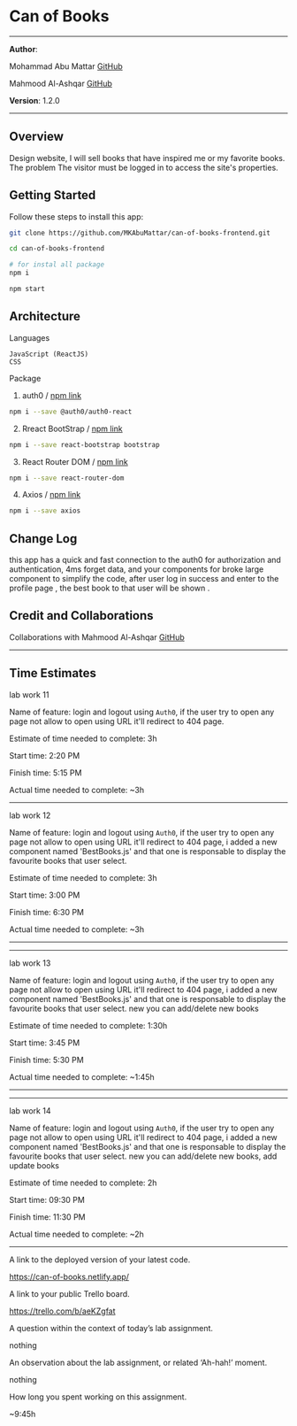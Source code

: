 # Can of Books

***

**Author**: 

Mohammad Abu Mattar [GitHub](https://github.com/MKAbuMattar/)

Mahmood Al-Ashqar [GitHub](https://github.com/mahmood-alashqar)

**Version**: 1.2.0
<!-- (increment the patch/fix version number if you make more commits past your first submission) -->

***

## Overview
<!-- Provide a high level overview of what this application is and why you are building it, beyond the fact that it's an assignment for this class. (i.e. What's your problem domain?) -->

Design website, I will sell books that have inspired me or my favorite books. The problem The visitor must be logged in to access the site's properties.

## Getting Started
<!-- What are the steps that a user must take in order to build this app on their own machine and get it running? -->

Follow these steps to install this app:

```bash
git clone https://github.com/MKAbuMattar/can-of-books-frontend.git

cd can-of-books-frontend

# for instal all package
npm i

npm start
```

## Architecture
<!-- Provide a detailed description of the application design. What technologies (languages, libraries, etc) you're using, and any other relevant design information. -->

Languages
```
JavaScript (ReactJS)
CSS
```

Package

1. auth0 / [npm link](https://www.npmjs.com/package/@auth0/auth0-react)

```bash
npm i --save @auth0/auth0-react
```

2. Rreact BootStrap / [npm link](https://www.npmjs.com/package/react-bootstrap)

```bash
npm i --save react-bootstrap bootstrap
```

3. React Router DOM / [npm link](https://www.npmjs.com/package/react-router-dom)

```bash
npm i --save react-router-dom
```

4. Axios / [npm link](https://www.npmjs.com/package/axios)

```bash
npm i --save axios
```

## Change Log
<!-- Use this area to document the iterative changes made to your application as each feature is successfully implemented. Use time stamps. Here's an example:

01-01-2001 4:59pm - Application now has a fully-functional express server, with a GET route for the location resource. -->

this app has a quick and fast connection to the auth0 for authorization and authentication, 4ms forget data, and your components for broke large component to simplify the code,
after user log in success and  enter to the profile page , the best book to that user will be shown .

## Credit and Collaborations
<!-- Give credit (and a link) to other people or resources that helped you build this application. -->

Collaborations with Mahmood Al-Ashqar [GitHub](https://github.com/mahmood-alashqar)

***

## Time Estimates

lab work 11

Name of feature: login and logout using `Auth0`, if the user try to open any page not allow to open using URL it'll redirect to 404 page.

Estimate of time needed to complete: 3h

Start time: 2:20 PM

Finish time: 5:15 PM

Actual time needed to complete: ~3h

***

lab work 12

Name of feature: login and logout using `Auth0`, if the user try to open any page not allow to open using URL it'll redirect to 404 page,
i added a new component named 'BestBooks.js' and that one is responsable to display the favourite books that user select.


Estimate of time needed to complete: 3h

Start time: 3:00 PM

Finish time: 6:30 PM

Actual time needed to complete: ~3h

***

***

lab work 13

Name of feature: login and logout using `Auth0`, if the user try to open any page not allow to open using URL it'll redirect to 404 page,
i added a new component named 'BestBooks.js' and that one is responsable to display the favourite books that user select.
new you can add/delete new books


Estimate of time needed to complete: 1:30h

Start time: 3:45 PM

Finish time: 5:30 PM

Actual time needed to complete: ~1:45h

***

***

lab work 14

Name of feature: login and logout using `Auth0`, if the user try to open any page not allow to open using URL it'll redirect to 404 page,
i added a new component named 'BestBooks.js' and that one is responsable to display the favourite books that user select.
new you can add/delete new books, add update books


Estimate of time needed to complete: 2h

Start time: 09:30 PM

Finish time: 11:30 PM

Actual time needed to complete: ~2h

***


A link to the deployed version of your latest code.

https://can-of-books.netlify.app/

A link to your public Trello board.

https://trello.com/b/aeKZgfat

A question within the context of today’s lab assignment.

nothing

An observation about the lab assignment, or related ‘Ah-hah!’ moment.

nothing

How long you spent working on this assignment.

~9:45h
